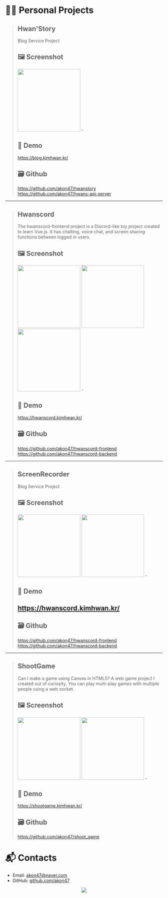 # 👨‍💻 Personal Projects

> ## Hwan'Story
> Blog Service Project
> ## 🖼️ Screenshot
> <img src="https://user-images.githubusercontent.com/49547202/188465375-1ffce2fb-7b8d-4ba0-bd07-26243eb35f55.png" width="200px" />
> -
> 
> ## 🚀 Demo
> https://blog.kimhwan.kr/
> ## 🗃 Github
> https://github.com/akon47/hwanstory
> https://github.com/akon47/hwans-api-server
---
> ## Hwanscord
> The hwanscord-frontend project is a Discord-like toy project created to learn Vue.js. It has chatting, voice chat, and screen sharing functions between logged in users.
> ## 🖼️ Screenshot
> <img src="https://user-images.githubusercontent.com/49547202/126036989-627afa3a-77eb-43e4-93e0-9650d08c9205.png" width="200px" />
> <img src="https://user-images.githubusercontent.com/49547202/126037026-ab29e2c9-10cb-4033-914e-dd6eff86b13b.png" width="200px" />
> <img src="https://user-images.githubusercontent.com/49547202/126037045-62e4eab5-7143-4eb6-8736-5de315e3399f.png" width=200px" />
> -
>
> ## 🚀 Demo
> https://hwanscord.kimhwan.kr/
> ## 🗃 Github
> https://github.com/akon47/hwanscord-frontend
> https://github.com/akon47/hwanscord-backend
---
> ## ScreenRecorder
> Blog Service Project
> ## 🖼️ Screenshot
> <img src="https://user-images.githubusercontent.com/49547202/175591292-fb399db4-8238-41c1-88ac-16a6750b95fa.png" width="200px" />
> <img src="https://user-images.githubusercontent.com/49547202/175591254-5ee2ae21-1da0-4490-aba0-11093fa47002.png" width="200px" />
> -
>
> ## 🚀 Demo
> https://hwanscord.kimhwan.kr/
> -
> ## 🗃 Github
> https://github.com/akon47/hwanscord-frontend
> https://github.com/akon47/hwanscord-backend
---
> ## ShootGame
> Can I make a game using Canvas in HTML5? A web game project I created out of curiosity. You can play multi-play games with multiple people using a web socket.
> ## 🖼️ Screenshot
> <img src="https://user-images.githubusercontent.com/49547202/129644486-9ab40d48-f362-4158-8692-1f696c371a2d.png" width="200px" />
> <img src="https://user-images.githubusercontent.com/49547202/129644516-aefedc22-aca1-4b96-8bee-ba2027dd20e7.png" width="200px" />
> -
>
> ## 🚀 Demo
> https://shootgame.kimhwan.kr/
> ## 🗃 Github
> https://github.com/akon47/shoot_game

# 📬 Contacts
- Email: akon47@naver.com
- GitHub: [github.com/akon47](https://github.com/akon47)

<div align=center>
  <a href="https://counter.kimhwan.kr?key=akon47-resume">
    <img src="https://counter.kimhwan.kr?key=akon47-resume"/>
  </a>
</div>

